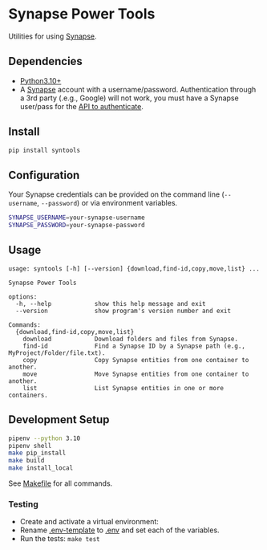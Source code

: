 # Synapse Power Tools

Utilities for using [Synapse](https://www.synapse.org/).

## Dependencies

- [Python3.10+](https://www.python.org/)
- A [Synapse](https://www.synapse.org/) account with a username/password. Authentication through a 3rd party (.e.g.,
  Google) will not work, you must have a Synapse user/pass for
  the [API to authenticate](http://docs.synapse.org/python/#connecting-to-synapse).

## Install

```bash
pip install syntools
```

## Configuration

Your Synapse credentials can be provided on the command line (`--username`, `--password`) or via environment variables.

```bash
SYNAPSE_USERNAME=your-synapse-username
SYNAPSE_PASSWORD=your-synapse-password
```

## Usage

```text
usage: syntools [-h] [--version] {download,find-id,copy,move,list} ...

Synapse Power Tools

options:
  -h, --help            show this help message and exit
  --version             show program's version number and exit

Commands:
  {download,find-id,copy,move,list}
    download            Download folders and files from Synapse.
    find-id             Find a Synapse ID by a Synapse path (e.g., MyProject/Folder/file.txt).
    copy                Copy Synapse entities from one container to another.
    move                Move Synapse entities from one container to another.
    list                List Synapse entities in one or more containers.

```

## Development Setup

```bash
pipenv --python 3.10
pipenv shell
make pip_install
make build
make install_local
```

See [Makefile](Makefile) for all commands.

### Testing

- Create and activate a virtual environment:
- Rename [.env-template](.env-template) to [.env](.env) and set each of the variables.
- Run the tests: `make test`
